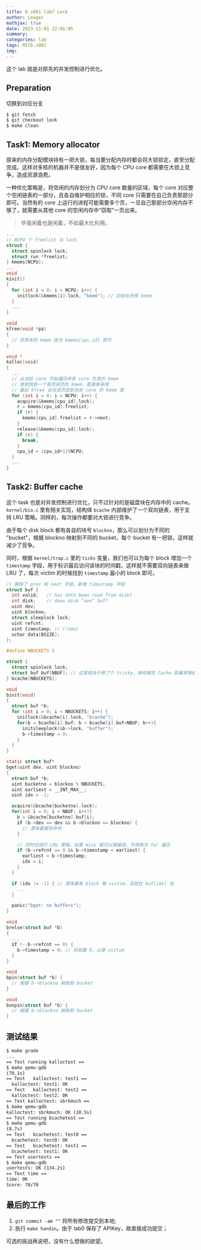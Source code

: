 ```yaml
---
title: 6.s081 lab7 Lock
author: Leager
mathjax: true
date: 2023-11-01 22:01:05
summary:
categories: lab
tags: MIT6.s081
img:
---
```


这个 lab 就是对原先的并发控制进行优化。

<!--more-->

## Preparation

切换到对应分支

```bash
$ git fetch
$ git checkout lock
$ make clean
```

## Task1: Memory allocator

原来的内存分配模块持有一把大锁，每当要分配内存时都会将大锁锁定，直至分配完成。这样对多核的机器并不是很友好，因为每个 CPU core 都需要在大锁上竞争，造成资源浪费。

一种优化策略是，将空闲的内存划分为 CPU core 数量的区域，每个 core 对应整个空闲链表的一部分，且各自维护相应的锁，不同 core 只需要在自己负责那部分即可。当然有的 core 上运行的进程可能需要多个页，一旦自己那部分空闲内存不够了，就需要从其他 core 的空闲内存中“窃取”一页出来。

> 毕竟闲着也是闲着，不如最大化利用。

```C kernel/kalloc.c
...
// NCPU 个 freelist 与 lock
struct {
  struct spinlock lock;
  struct run *freelist;
} kmems[NCPU];
...
void
kinit()
{
  for (int i = 0; i < NCPU; i++) {
    initlock(&kmems[i].lock, "kmem"); // 初始化所有 kmem
  }
  ...
}

void
kfree(void *pa)
{
  // 将原本的 kmem 改为 kmems[cpu_id] 即可
}

void *
kalloc(void)
{
  ...
  // 从当前 core 开始遍历所有 core 负责的 kmem
  // 直到找到一个有空闲页的 kmem，直接拿来用
  // 最后 kfree 会将该页加到当前 core 的 kmem 里
  for (int i = 0; i < NCPU; i++) {
    acquire(&kmems[cpu_id].lock);
    r = kmems[cpu_id].freelist;
    if (r) {
      kmems[cpu_id].freelist = r->next;
    }
    release(&kmems[cpu_id].lock);
    if (r) {
      break;
    }
    cpu_id = (cpu_id+1)%NCPU;
  }
  ...
}
```

## Task2: Buffer cache

这个 task 也是对并发控制进行优化，只不过针对的是磁盘块在内存中的 cache。`kernel/bio.c` 里有相关实现，结构体 `bcache` 内部维护了一个双向链表，用于支持 LRU 策略。同样的，每次操作都要对大锁进行竞争。

由于每个 disk block 都有各自的块号 `blockno`，那么可以划分为不同的 "bucket"，根据 blockno 映射到不同的 bucket，每个 bucket 有一把锁，这样就减少了竞争。

同时，根据 `kernel/trap.c` 里的 `ticks` 变量，我们也可以为每个 block 增加一个 `timestamp` 字段，用于标识最后访问该块的时间戳，这样就不需要双向链表来做 LRU 了，每次 victim 的时候找到 `timestamp` 最小的 block 即可。

```C kernel/buf.h
// 移除了 prev 和 next 字段，新增 timestamp 字段
struct buf {
  int valid;   // has data been read from disk?
  int disk;    // does disk "own" buf?
  uint dev;
  uint blockno;
  struct sleeplock lock;
  uint refcnt;
  uint timestamp; // (!new)
  uchar data[BSIZE];
};
```

```C kernel/bio.c
#define NBUCKETS 5

struct {
  struct spinlock lock;
  struct buf buf[NBUF]; // 这里相当于做了个 tricky，单纯增加 Cache 容量来降低 miss 概率
} bcache[NBUCKETS];

void
binit(void)
{
  struct buf *b;
  for (int i = 0; i < NBUCKETS; i++) {
    initlock(&bcache[i].lock, "bcache");
    for(b = bcache[i].buf; b < bcache[i].buf+NBUF; b++){
      initsleeplock(&b->lock, "buffer");
      b->timestamp = 0;
    }
  }
}

static struct buf*
bget(uint dev, uint blockno)
{
  struct buf *b;
  uint bucketno = blockno % NBUCKETS;
  uint earliest = __INT_MAX__;
  uint idx = -1;

  acquire(&bcache[bucketno].lock);
  for(int i = 0; i < NBUF; i++){
    b = &bcache[bucketno].buf[i];
    if (b->dev == dev && b->blockno == blockno) {
      // 意味着缓存命中
    }

    // 同时也进行 LRU 策略，如果 miss 就可以直接用，不用再次 for 遍历
    if (b->refcnt == 0 && b->timestamp < earliest) {
      earliest = b->timestamp;
      idx = i;
    }
  }

  if (idx != -1) { // 意味着有 block 被 victim，且就在 buf[idx] 处
    ...
  }

  panic("bget: no buffers");
}

void
brelse(struct buf *b)
{
  ...
  if (--b->refcnt == 0) {
    b->timestamp = 0; // 将其置 0，以便 victim
  }
}

void
bpin(struct buf *b) {
  // 根据 b->blockno 映射到 bucket
}

void
bunpin(struct buf *b) {
  // 根据 b->blockno 映射到 bucket
}
```

## 测试结果

```bash
$ make grade
...
== Test running kalloctest ==
$ make qemu-gdb
(70.1s)
== Test   kalloctest: test1 ==
  kalloctest: test1: OK
== Test   kalloctest: test2 ==
  kalloctest: test2: OK
== Test kalloctest: sbrkmuch ==
$ make qemu-gdb
kalloctest: sbrkmuch: OK (10.5s)
== Test running bcachetest ==
$ make qemu-gdb
(8.7s)
== Test   bcachetest: test0 ==
  bcachetest: test0: OK
== Test   bcachetest: test1 ==
  bcachetest: test1: OK
== Test usertests ==
$ make qemu-gdb
usertests: OK (134.2s)
== Test time ==
time: OK
Score: 70/70
```

## 最后的工作

1. `git commit -am ""` 将所有修改提交到本地;
2. 执行 `make handin`。由于 lab0 保存了 APIKey，故直接成功提交；

可选的挑战再说吧，没有什么想做的欲望。